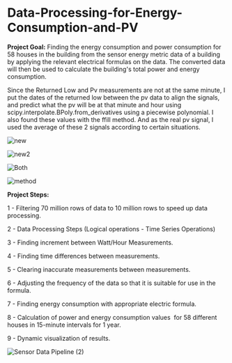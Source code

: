 # Data-Processing-for-Energy-Consumption-and-PV
****Project Goal:****
Finding the energy consumption and power consumption for 58 houses in the building from the sensor energy metric data of a building by applying the relevant electrical formulas on the data. The converted data will then be used to calculate the building's total power and energy consumption.

Since the Returned Low and Pv measurements are not at the same minute, I put the dates of the returned low between the pv data to align the signals, and predict what the pv will be at that minute and hour using scipy.interpolate.BPoly.from_derivatives using a piecewise polynomial. I also found these values ​​with the ffill method. And as the real pv signal, I used the average of these 2 signals according to certain situations.

![new](https://user-images.githubusercontent.com/76845631/203833268-ce7cfdfa-74a9-468f-9756-d84a8c4d7cec.png)

![new2](https://user-images.githubusercontent.com/76845631/203833275-6985b8fe-7d81-46bc-ba63-7ad67e3ef5b8.png)

![Both](https://user-images.githubusercontent.com/76845631/203828380-10bf607b-ed34-4fb7-b44f-671239c79d09.png)

![method](https://user-images.githubusercontent.com/76845631/204105416-d4c52224-8c2a-4326-94d6-59c7c0de6d11.png)



****Project Steps:****

1 - Filtering 70 million rows of data to 10 million rows to speed up data processing.

2 - Data Processing Steps (Logical operations - Time Series Operations)

3 - Finding increment between Watt/Hour Measurements.

4 - Finding time differences between measurements.

5 - Clearing inaccurate measurements between measurements.

6 - Adjusting the frequency of the data so that it is suitable for use in the formula.

7 - Finding energy consumption with appropriate electric formula.

8 - Calculation of power and energy consumption values ​ for 58 different houses in 15-minute intervals for 1 year. 

9 - Dynamic visualization of results.

![Sensor Data Pipeline (2)](https://user-images.githubusercontent.com/76845631/197052584-1bb25e0e-0e09-42de-8ad9-42b867e9ece5.png)


